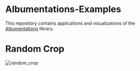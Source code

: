 # Albumentations-Examples

This repository contains applications and visualizations of the [Albumentations](https://albumentations.ai/docs/) library.

# Random Crop
![random_crop](https://user-images.githubusercontent.com/50166164/210477205-f1ea0260-9f03-4471-af6a-86dcf8b3983b.png)
